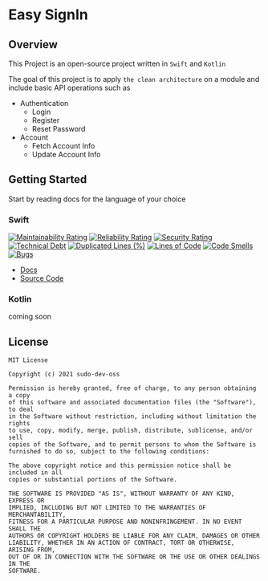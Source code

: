 # Easy SignIn

## Overview

This Project is an open-source project written in ``` Swift ``` and ``` Kotlin ```

The goal of this project is to apply ``` the clean architecture ``` on a module and include basic API operations such as

- Authentication
    - Login
    - Register
    - Reset Password
- Account
    - Fetch Account Info
    - Update Account Info

## Getting Started
Start by reading docs for the language of your choice

### Swift

[![Maintainability Rating](https://sonarcloud.io/api/project_badges/measure?project=SudoDevOSS_easy-signin-ios&metric=sqale_rating)](https://sonarcloud.io/dashboard?id=SudoDevOSS_easy-signin-ios) [![Reliability Rating](https://sonarcloud.io/api/project_badges/measure?project=SudoDevOSS_easy-signin-ios&metric=reliability_rating)](https://sonarcloud.io/dashboard?id=SudoDevOSS_easy-signin-ios) [![Security Rating](https://sonarcloud.io/api/project_badges/measure?project=SudoDevOSS_easy-signin-ios&metric=security_rating)](https://sonarcloud.io/dashboard?id=SudoDevOSS_easy-signin-ios) [![Technical Debt](https://sonarcloud.io/api/project_badges/measure?project=SudoDevOSS_easy-signin-ios&metric=sqale_index)](https://sonarcloud.io/dashboard?id=SudoDevOSS_easy-signin-ios) [![Duplicated Lines (%)](https://sonarcloud.io/api/project_badges/measure?project=SudoDevOSS_easy-signin-ios&metric=duplicated_lines_density)](https://sonarcloud.io/dashboard?id=SudoDevOSS_easy-signin-ios) [![Lines of Code](https://sonarcloud.io/api/project_badges/measure?project=SudoDevOSS_easy-signin-ios&metric=ncloc)](https://sonarcloud.io/dashboard?id=SudoDevOSS_easy-signin-ios) [![Code Smells](https://sonarcloud.io/api/project_badges/measure?project=SudoDevOSS_easy-signin-ios&metric=code_smells)](https://sonarcloud.io/dashboard?id=SudoDevOSS_easy-signin-ios) [![Bugs](https://sonarcloud.io/api/project_badges/measure?project=SudoDevOSS_easy-signin-ios&metric=bugs)](https://sonarcloud.io/dashboard?id=SudoDevOSS_easy-signin-ios)

- [Docs](/swift/dependencies/?id=requirements)
- [Source Code](https://github.com/SudoDevOSS/easy-signin-ios)

### Kotlin

coming soon

## License

```
MIT License

Copyright (c) 2021 sudo-dev-oss

Permission is hereby granted, free of charge, to any person obtaining a copy
of this software and associated documentation files (the "Software"), to deal
in the Software without restriction, including without limitation the rights
to use, copy, modify, merge, publish, distribute, sublicense, and/or sell
copies of the Software, and to permit persons to whom the Software is
furnished to do so, subject to the following conditions:

The above copyright notice and this permission notice shall be included in all
copies or substantial portions of the Software.

THE SOFTWARE IS PROVIDED "AS IS", WITHOUT WARRANTY OF ANY KIND, EXPRESS OR
IMPLIED, INCLUDING BUT NOT LIMITED TO THE WARRANTIES OF MERCHANTABILITY,
FITNESS FOR A PARTICULAR PURPOSE AND NONINFRINGEMENT. IN NO EVENT SHALL THE
AUTHORS OR COPYRIGHT HOLDERS BE LIABLE FOR ANY CLAIM, DAMAGES OR OTHER
LIABILITY, WHETHER IN AN ACTION OF CONTRACT, TORT OR OTHERWISE, ARISING FROM,
OUT OF OR IN CONNECTION WITH THE SOFTWARE OR THE USE OR OTHER DEALINGS IN THE
SOFTWARE.
```